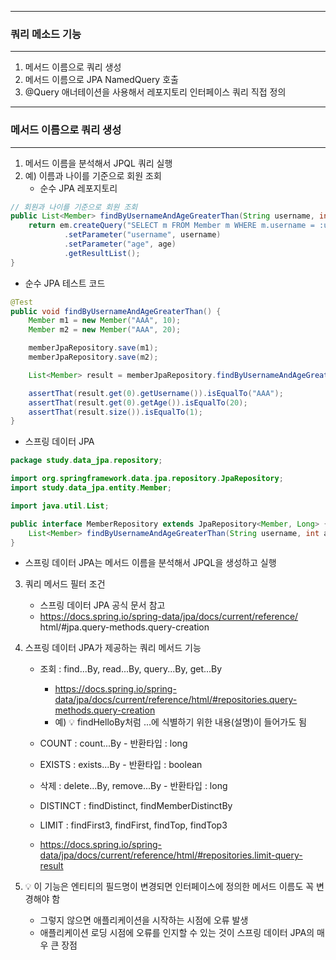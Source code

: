 -----
### 쿼리 메소드 기능
-----
1. 메서드 이름으로 쿼리 생성
2. 메서드 이름으로 JPA NamedQuery 호출
3. @Query 애너테이션을 사용해서 레포지토리 인터페이스 쿼리 직접 정의

-----
### 메서드 이름으로 쿼리 생성
-----
1. 메서드 이름을 분석해서 JPQL 쿼리 실행
2. 예) 이름과 나이를 기준으로 회원 조회
   - 순수 JPA 레포지토리
```java
// 회원과 나이를 기준으로 회원 조회
public List<Member> findByUsernameAndAgeGreaterThan(String username, int age) {
    return em.createQuery("SELECT m FROM Member m WHERE m.username = :username AND m.age > :age", Member.class)
            .setParameter("username", username)
            .setParameter("age", age)
            .getResultList();
}
```

  - 순수 JPA 테스트 코드
```java
@Test
public void findByUsernameAndAgeGreaterThan() {
    Member m1 = new Member("AAA", 10);
    Member m2 = new Member("AAA", 20);

    memberJpaRepository.save(m1);
    memberJpaRepository.save(m2);

    List<Member> result = memberJpaRepository.findByUsernameAndAgeGreaterThan("AAA", 15);

    assertThat(result.get(0).getUsername()).isEqualTo("AAA");
    assertThat(result.get(0).getAge()).isEqualTo(20);
    assertThat(result.size()).isEqualTo(1);
}
```

  - 스프링 데이터 JPA
```java
package study.data_jpa.repository;

import org.springframework.data.jpa.repository.JpaRepository;
import study.data_jpa.entity.Member;

import java.util.List;

public interface MemberRepository extends JpaRepository<Member, Long> {
    List<Member> findByUsernameAndAgeGreaterThan(String username, int age);
}
```
  - 스프링 데이터 JPA는 메서드 이름을 분석해서 JPQL을 생성하고 실행

3. 쿼리 메서드 필터 조건
   - 스프링 데이터 JPA 공식 문서 참고
   - https://docs.spring.io/spring-data/jpa/docs/current/reference/ html/#jpa.query-methods.query-creation

4. 스프링 데이터 JPA가 제공하는 쿼리 메서드 기능
   - 조회 : find...By, read...By, query...By, get...By
     + https://docs.spring.io/spring-data/jpa/docs/current/reference/html/#repositories.query-methods.query-creation
     + 예) 💡 findHelloBy처럼 ...에 식별하기 위한 내용(설명)이 들어가도 됨

   - COUNT : count...By - 반환타입 : long
   - EXISTS : exists...By - 반환타입 : boolean
   - 삭제 : delete...By, remove...By - 반환타입 : long
   - DISTINCT : findDistinct, findMemberDistinctBy
   - LIMIT : findFirst3, findFirst, findTop, findTop3
   - https://docs.spring.io/spring-data/jpa/docs/current/reference/html/#repositories.limit-query-result

5. 💡 이 기능은 엔티티의 필드명이 변경되면 인터페이스에 정의한 메서드 이름도 꼭 변경해야 함
   - 그렇지 않으면 애플리케이션을 시작하는 시점에 오류 발생
   - 애플리케이션 로딩 시점에 오류를 인지할 수 있는 것이 스프링 데이터 JPA의 매우 큰 장점
  
